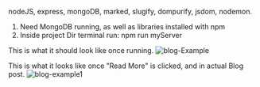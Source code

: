 nodeJS, express, mongoDB, marked, slugify, dompurify, jsdom, nodemon.

1. Need MongoDB running, as well as libraries installed with npm
2. Inside project Dir terminal run: npm run myServer

This is what it should look like once running.
![blog-Example](https://user-images.githubusercontent.com/63518384/88444933-37776d80-cde5-11ea-916c-605f8233f89c.png)

This is what it looks like once "Read More" is clicked, and in actual Blog post.
![blog-example1](https://user-images.githubusercontent.com/63518384/88444935-38a89a80-cde5-11ea-9ad6-2b7bae2a9896.png)
